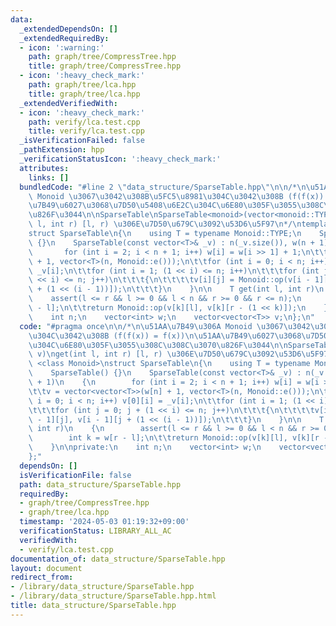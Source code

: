 ```yaml
---
data:
  _extendedDependsOn: []
  _extendedRequiredBy:
  - icon: ':warning:'
    path: graph/tree/CompressTree.hpp
    title: graph/tree/CompressTree.hpp
  - icon: ':heavy_check_mark:'
    path: graph/tree/lca.hpp
    title: graph/tree/lca.hpp
  _extendedVerifiedWith:
  - icon: ':heavy_check_mark:'
    path: verify/lca.test.cpp
    title: verify/lca.test.cpp
  _isVerificationFailed: false
  _pathExtension: hpp
  _verificationStatusIcon: ':heavy_check_mark:'
  attributes:
    links: []
  bundledCode: "#line 2 \"data_structure/SparseTable.hpp\"\n\n/*\n\u51AA\u7B49\u306A\
    \ Monoid \u3067\u3042\u308B\u5FC5\u8981\u304C\u3042\u308B (f(f(x)) = f(x))\n\u51AA\
    \u7B49\u6027\u3068\u7D50\u5408\u6E2C\u304C\u6E80\u305F\u3055\u308C\u308C\u3070\
    \u826F\u3044\n\nSparseTable\nSparseTable<monoid>(vector<monoid::TYPE> v)\nget(int\
    \ l, int r) [l, r) \u306E\u7D50\u679C\u3092\u53D6\u5F97\n*/\ntemplate <class Monoid>\n\
    struct SparseTable\n{\n    using T = typename Monoid::TYPE;\n    SparseTable()\
    \ {}\n    SparseTable(const vector<T>& _v) : n(_v.size()), w(n + 1)\n    {\n \
    \       for (int i = 2; i < n + 1; i++) w[i] = w[i >> 1] + 1;\n\t\tv = vector<vector<T>>(w[n]\
    \ + 1, vector<T>(n, Monoid::e()));\n\t\tfor (int i = 0; i < n; i++) v[0][i] =\
    \ _v[i];\n\t\tfor (int i = 1; (1 << i) <= n; i++)\n\t\t\tfor (int j = 0; j + (1\
    \ << i) <= n; j++)\n\t\t\t{\n\t\t\t\tv[i][j] = Monoid::op(v[i - 1][j], v[i - 1][j\
    \ + (1 << (i - 1))]);\n\t\t\t}\n    }\n\n    T get(int l, int r)\n    {\n    \
    \    assert(l <= r && l >= 0 && l < n && r >= 0 && r <= n);\n        int k = w[r\
    \ - l];\n\t\treturn Monoid::op(v[k][l], v[k][r - (1 << k)]);\n    }\n\nprivate:\n\
    \    int n;\n    vector<int> w;\n    vector<vector<T>> v;\n};\n"
  code: "#pragma once\n\n/*\n\u51AA\u7B49\u306A Monoid \u3067\u3042\u308B\u5FC5\u8981\
    \u304C\u3042\u308B (f(f(x)) = f(x))\n\u51AA\u7B49\u6027\u3068\u7D50\u5408\u6E2C\
    \u304C\u6E80\u305F\u3055\u308C\u308C\u3070\u826F\u3044\n\nSparseTable\nSparseTable<monoid>(vector<monoid::TYPE>\
    \ v)\nget(int l, int r) [l, r) \u306E\u7D50\u679C\u3092\u53D6\u5F97\n*/\ntemplate\
    \ <class Monoid>\nstruct SparseTable\n{\n    using T = typename Monoid::TYPE;\n\
    \    SparseTable() {}\n    SparseTable(const vector<T>& _v) : n(_v.size()), w(n\
    \ + 1)\n    {\n        for (int i = 2; i < n + 1; i++) w[i] = w[i >> 1] + 1;\n\
    \t\tv = vector<vector<T>>(w[n] + 1, vector<T>(n, Monoid::e()));\n\t\tfor (int\
    \ i = 0; i < n; i++) v[0][i] = _v[i];\n\t\tfor (int i = 1; (1 << i) <= n; i++)\n\
    \t\t\tfor (int j = 0; j + (1 << i) <= n; j++)\n\t\t\t{\n\t\t\t\tv[i][j] = Monoid::op(v[i\
    \ - 1][j], v[i - 1][j + (1 << (i - 1))]);\n\t\t\t}\n    }\n\n    T get(int l,\
    \ int r)\n    {\n        assert(l <= r && l >= 0 && l < n && r >= 0 && r <= n);\n\
    \        int k = w[r - l];\n\t\treturn Monoid::op(v[k][l], v[k][r - (1 << k)]);\n\
    \    }\n\nprivate:\n    int n;\n    vector<int> w;\n    vector<vector<T>> v;\n\
    };"
  dependsOn: []
  isVerificationFile: false
  path: data_structure/SparseTable.hpp
  requiredBy:
  - graph/tree/CompressTree.hpp
  - graph/tree/lca.hpp
  timestamp: '2024-05-03 01:19:32+09:00'
  verificationStatus: LIBRARY_ALL_AC
  verifiedWith:
  - verify/lca.test.cpp
documentation_of: data_structure/SparseTable.hpp
layout: document
redirect_from:
- /library/data_structure/SparseTable.hpp
- /library/data_structure/SparseTable.hpp.html
title: data_structure/SparseTable.hpp
---
```

